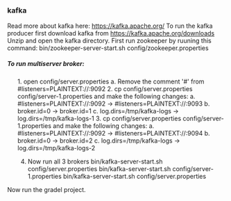 # <h3>kafka</h3>
Read more about kafka here: https://kafka.apache.org/
To run the kafka producer first download kafka from https://kafka.apache.org/downloads
Unzip and open the kafka directory.
First run zookeeper by ruuning this command: bin/zookeeper-server-start.sh config/zookeeper.properties
<h5>To run multiserver broker: </h5>
<ul>
1. open config/server.properties
  a. Remove the comment '#' from #listeners=PLAINTEXT://:9092
2. cp config/server.properties config/server-1.properties and make the following changes:
  a. #listeners=PLAINTEXT://:9092 -> #listeners=PLAINTEXT://:9093
  b. broker.id=0 -> broker.id=1
  c. log.dirs=/tmp/kafka-logs -> log.dirs=/tmp/kafka-logs-1
3. cp config/server.properties config/server-1.properties and make the following changes:
  a. #listeners=PLAINTEXT://:9092 -> #listeners=PLAINTEXT://:9094
  b. broker.id=0 -> broker.id=2
  c. log.dirs=/tmp/kafka-logs -> log.dirs=/tmp/kafka-logs-2
 
4. Now run all 3 brokers 
bin/kafka-server-start.sh config/server.properties
bin/kafka-server-start.sh config/server-1.properties
bin/kafka-server-start.sh config/server.properties

</ul>
Now run the gradel project.
